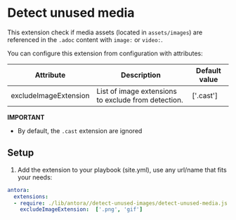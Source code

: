 # Detect unused media

This extension check if media assets (located in `assets/images`) are referenced in the `.adoc` content with `image:` or `video:`.

You can configure this extension from configuration with attributes:

| Attribute             | Description                                                                  | Default value |
|-----------------------|------------------------------------------------------------------------------|---------------|
| excludeImageExtension | List of image extensions to exclude from detection.                          | ['.cast']     |

**IMPORTANT**
* By default, the `.cast` extension are ignored

## Setup

1.  Add the extension to your playbook (site.yml), use any url/name that fits your needs:
   ```yml
   antora:
     extensions:
     - require: ./lib/antora//detect-unused-images/detect-unused-media.js
       excludeImageExtension:  ['.png', 'gif']       
   ```
